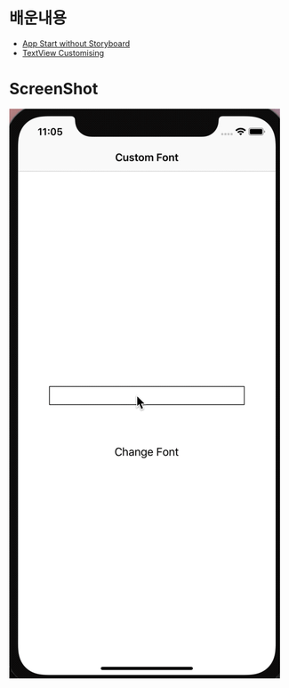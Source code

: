 # 배운내용
- [App Start without Storyboard](app-start-without-storyboard)
- [TextView Customising](textView-customising)

# ScreenShot
![CustonFont.gif](CustomFont.gif)
